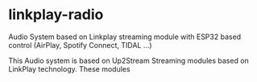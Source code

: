 # linkplay-radio
Audio System based on Linkplay streaming module with ESP32 based control (AirPlay, Spotify Connect, TIDAL ...)

This Audio system is based on Up2Stream Streaming modules based on LinkPlay technology. These modules 
